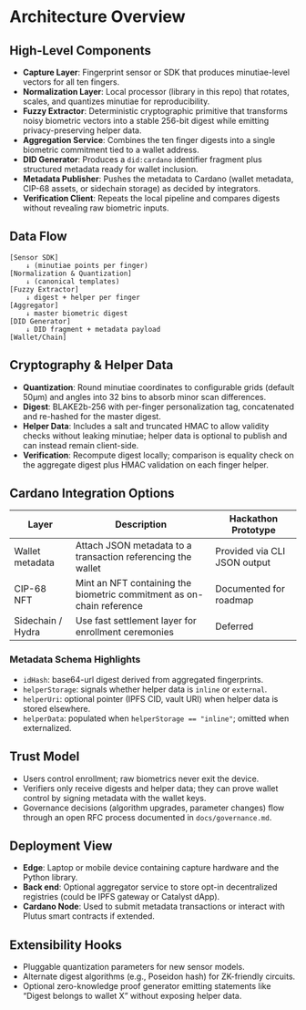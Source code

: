 # Architecture Overview

## High-Level Components
- **Capture Layer**: Fingerprint sensor or SDK that produces minutiae-level vectors for all ten fingers.
- **Normalization Layer**: Local processor (library in this repo) that rotates, scales, and quantizes minutiae for reproducibility.
- **Fuzzy Extractor**: Deterministic cryptographic primitive that transforms noisy biometric vectors into a stable 256-bit digest while emitting privacy-preserving helper data.
- **Aggregation Service**: Combines the ten finger digests into a single biometric commitment tied to a wallet address.
- **DID Generator**: Produces a `did:cardano` identifier fragment plus structured metadata ready for wallet inclusion.
- **Metadata Publisher**: Pushes the metadata to Cardano (wallet metadata, CIP-68 assets, or sidechain storage) as decided by integrators.
- **Verification Client**: Repeats the local pipeline and compares digests without revealing raw biometric inputs.

## Data Flow
```
[Sensor SDK]
    ↓ (minutiae points per finger)
[Normalization & Quantization]
    ↓ (canonical templates)
[Fuzzy Extractor]
    ↓ digest + helper per finger
[Aggregator]
    ↓ master biometric digest
[DID Generator]
    ↓ DID fragment + metadata payload
[Wallet/Chain]
```

## Cryptography & Helper Data
- **Quantization**: Round minutiae coordinates to configurable grids (default 50µm) and angles into 32 bins to absorb minor scan differences.
- **Digest**: BLAKE2b-256 with per-finger personalization tag, concatenated and re-hashed for the master digest.
- **Helper Data**: Includes a salt and truncated HMAC to allow validity checks without leaking minutiae; helper data is optional to publish and can instead remain client-side.
- **Verification**: Recompute digest locally; comparison is equality check on the aggregate digest plus HMAC validation on each finger helper.

## Cardano Integration Options
| Layer | Description | Hackathon Prototype |
|-------|-------------|---------------------|
| Wallet metadata | Attach JSON metadata to a transaction referencing the wallet | Provided via CLI JSON output |
| CIP-68 NFT | Mint an NFT containing the biometric commitment as on-chain reference | Documented for roadmap |
| Sidechain / Hydra | Use fast settlement layer for enrollment ceremonies | Deferred |

### Metadata Schema Highlights
- `idHash`: base64-url digest derived from aggregated fingerprints.
- `helperStorage`: signals whether helper data is `inline` or `external`.
- `helperUri`: optional pointer (IPFS CID, vault URI) when helper data is stored elsewhere.
- `helperData`: populated when `helperStorage == "inline"`; omitted when externalized.

## Trust Model
- Users control enrollment; raw biometrics never exit the device.
- Verifiers only receive digests and helper data; they can prove wallet control by signing metadata with the wallet keys.
- Governance decisions (algorithm upgrades, parameter changes) flow through an open RFC process documented in `docs/governance.md`.

## Deployment View
- **Edge**: Laptop or mobile device containing capture hardware and the Python library.
- **Back end**: Optional aggregator service to store opt-in decentralized registries (could be IPFS gateway or Catalyst dApp).
- **Cardano Node**: Used to submit metadata transactions or interact with Plutus smart contracts if extended.

## Extensibility Hooks
- Pluggable quantization parameters for new sensor models.
- Alternate digest algorithms (e.g., Poseidon hash) for ZK-friendly circuits.
- Optional zero-knowledge proof generator emitting statements like “Digest belongs to wallet X” without exposing helper data.
